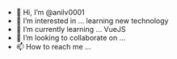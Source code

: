 - 👋 Hi, I’m @anilv0001
- 👀 I’m interested in ... learning new technology
- 🌱 I’m currently learning ... VueJS 
- 💞️ I’m looking to collaborate on ...
- 📫 How to reach me ...

<!---
anilv0001/anilv0001 is a ✨ special ✨ repository because its `README.md` (this file) appears on your GitHub profile.
You can click the Preview link to take a look at your changes.
--->
